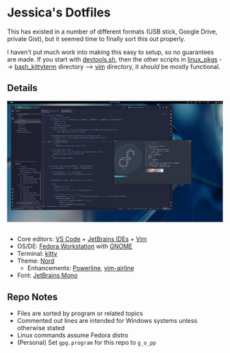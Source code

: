 # Jessica's Dotfiles

This has existed in a number of different formats (USB stick, Google Drive, private Gist), but it seemed time to finally sort this out properly.

I haven't put much work into making this easy to setup, so no guarantees are made. If you start with [devtools.sh](./linux_pkgs/devtools.sh), then the other scripts in [linux_pkgs](./linux_pkgs/) --> [bash_kittyterm](./bash_kittyterm/) directory --> [vim](./vim/) directory, it _should_ be mostly functional.

## Details

<img alt="Screenshot of my Fedora desktop, featuring CLion and kitty. CLion is opened to rss_autogen_giscus, and kitty shows neofetch." style="max-width: 100%; height: auto; display: block; margin: 0px auto;" src=./assets/theme.png><br>

- Core editors: [VS Code](https://github.com/Microsoft/vscode/) + [JetBrains IDEs](https://www.jetbrains.com/) + [Vim](https://github.com/vim/vim)
- OS/DE: [Fedora Workstation](https://getfedora.org/en/workstation/) with [GNOME](https://www.gnome.org/)
- Terminal: [kitty](https://github.com/kovidgoyal/kitty)
- Theme: [Nord](https://github.com/nordtheme/nord)
    - Enhancements: [Powerline](https://github.com/powerline/powerline), [vim-airline](https://github.com/vim-airline/vim-airline)
- Font: [JetBrains Mono](https://github.com/JetBrains/JetBrainsMono)

## Repo Notes

- Files are sorted by program or related topics
- Commented out lines are intended for Windows systems unless otherwise stated
- Linux commands assume Fedora distro
- (Personal) Set `gpg.program` for this repo to `g_o_pp`

